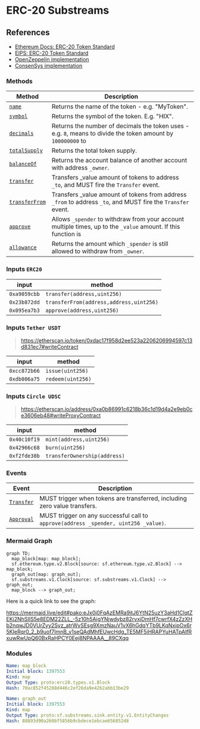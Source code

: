 # ERC-20 Substreams

## References
- [Ethereum Docs: ERC-20 Token Standard](https://ethereum.org/en/developers/docs/standards/tokens/erc-20/)
- [EIPS: ERC-20 Token Standard ](https://eips.ethereum.org/EIPS/eip-20)
- [OpenZeppelin implementation](https://github.com/OpenZeppelin/openzeppelin-contracts/blob/9b3710465583284b8c4c5d2245749246bb2e0094/contracts/token/ERC20/ERC20.sol)
- [ConsenSys implementation](https://github.com/ConsenSys/Tokens/blob/fdf687c69d998266a95f15216b1955a4965a0a6d/contracts/eip20/EIP20.sol)

### Methods

| Method | Description |
|--------|-------------|
| [`name`](https://eips.ethereum.org/EIPS/eip-20#name) | Returns the name of the token - e.g. "MyToken".
| [`symbol`](https://eips.ethereum.org/EIPS/eip-20#symbol) | Returns the symbol of the token. E.g. "HIX". |
| [`decimals`](https://eips.ethereum.org/EIPS/eip-20#decimals) | Returns the number of decimals the token uses - e.g. `8`, means to divide the token amount by `100000000` to  |get its user representation.
| [`totalSupply`](https://eips.ethereum.org/EIPS/eip-20#totalSupply) | Returns the total token supply. |
| [`balanceOf`](https://eips.ethereum.org/EIPS/eip-20#balanceof) | Returns the account balance of another account with address `_owner`. |
| [`transfer`](https://eips.ethereum.org/EIPS/eip-20#transfer) | Transfers _value amount of tokens to address `_to`, and MUST fire the `Transfer` event. |
| [`transferFrom`](https://eips.ethereum.org/EIPS/eip-20#transferFrom) | Transfers _value amount of tokens from address `_from` to address `_to`, and MUST fire the `Transfer` event. |
| [`approve`](https://eips.ethereum.org/EIPS/eip-20#approve) | Allows `_spender` to withdraw from your account multiple times, up to the `_value` amount. If this function is  |called again it overwrites the current allowance with `_value`.
| [`allowance`](https://eips.ethereum.org/EIPS/eip-20#allowance) | Returns the amount which `_spender` is still allowed to withdraw from `_owner`. |

### Inputs `ERC20`

| input         | method                               |
|---------------|--------------------------------------|
| `0xa9059cbb`  | `transfer(address,uint256)`
| `0x23b872dd`  | `transferFrom(address,address,uint256)`
| `0x095ea7b3`  | `approve(address,uint256)`

### Inputs `Tether USDT`

> https://etherscan.io/token/0xdac17f958d2ee523a2206206994597c13d831ec7#writeContract


| input         | method                               |
|---------------|--------------------------------------|
| `0xcc872b66`  | `issue(uint256)`
| `0xdb006a75`  | `redeem(uint256)`

### Inputs `Circle UDSC`

> https://etherscan.io/address/0xa0b86991c6218b36c1d19d4a2e9eb0ce3606eb48#writeProxyContract

| input         | method                               |
|---------------|--------------------------------------|
| `0x40c10f19`  | `mint(address,uint256)`
| `0x42966c68`  | `burn(uint256)`
| `0xf2fde38b`  | `transferOwnership(address)`

### Events

| Event  | Description |
|--------|-------------|
| [`Transfer`](https://eips.ethereum.org/EIPS/eip-20#transfer-1) | MUST trigger when tokens are transferred, including zero value transfers. |
| [`Approval`](https://eips.ethereum.org/EIPS/eip-20#approval) | MUST trigger on any successful call to `approve(address _spender, uint256 _value)`. |

### Mermaid Graph

```mermaid
graph TD;
  map_block[map: map_block];
  sf.ethereum.type.v2.Block[source: sf.ethereum.type.v2.Block] --> map_block;
  graph_out[map: graph_out];
  sf.substreams.v1.Clock[source: sf.substreams.v1.Clock] --> graph_out;
  map_block --> graph_out;

```

Here is a quick link to see the graph:

https://mermaid.live/edit#pako:eJx0j0FqAzEMRa9itJ6YtN25uzY3aHd1CIqtZEKj2NhSIIS5e8EDM22ZLL_-5z10h5AigYNjwdybz82rvxjDmHf7cwrfX4zZzXHb2nqwJD0VUrZyy2Svz_atrWvSEsg9XmzNauV1vX6hGdqYTb9LKqNxipOx6r5KIeRqr0_2_b9uof7lmnB_v1seQAdMhfEUwcHdg_TE5MF5iHRAPYuHATpAlfRxuwRwUpQ60BxRaHPCY0Eej8NPAAAA__89CXqq

### Modules

```yaml
Name: map_block
Initial block: 1397553
Kind: map
Output Type: proto:erc20.types.v1.Block
Hash: 70ac852f45288d446c2ef26da9e4262abb13be29

Name: graph_out
Initial block: 1397553
Kind: map
Output Type: proto:sf.substreams.sink.entity.v1.EntityChanges
Hash: 88893d90a260bf5856b9cbdece1ebcae656852d8
```